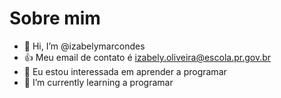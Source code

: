 # Sobre mim
- 👋 Hi, I’m @izabelymarcondes
- :+1: Meu email de contato é izabely.oliveira@escola.pr.gov.br
- 👀 Eu estou interessada em aprender a programar
- 🌱 I’m currently learning a programar
